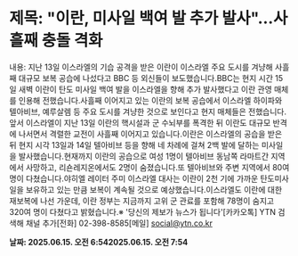 # **제목: "이란, 미사일 백여 발 추가 발사"...사흘째 충돌 격화**

  내용: 지난 13일 이스라엘의 기습 공격을 받은 이란이 이스라엘 주요 도시를 겨냥해 사흘째 대규모 보복 공습에 나섰다고 BBC 등 외신들이 보도했습니다.BBC는 현지 시간 15일 새벽 이란이 탄도 미사일 백여 발을 이스라엘을 향해 추가 발사했다고 이란 관영 매체를 인용해 전했습니다.사흘째 이어지고 있는 이란의 보복 공습에서 이스라엘 하이파와 텔아비브, 예루살렘 등 주요 도시를 겨냥한 것으로 보인다고 현지 매체들은 전했습니다.앞서 이스라엘이 지난 13일 이란의 핵시설과 군 수뇌부를 폭격한 뒤 이란도 대규모 반격에 나서면서 격렬한 교전이 사흘째 이어지고 있습니다.이란은 이스라엘의 공습을 받은 뒤 현지 시각 13일과 14일 텔아비브 등을 향해 네 차례에 걸쳐 2백 발에 달하는 미사일을 발사했습니다.현재까지 이란의 공습으로 여성 1명이 텔아비브 동남쪽 라마트간 지역에서 사망하고, 리숀레지온에서도 2명이 숨졌습니다.또 텔아비브와 주변 지역에서 80여 명이 다쳤습니다.야히엘 레이터 주미 이스라엘 대사는 이란이 2천 기에 가까운 탄도미사일을 보유하고 있는 만큼 보복이 계속될 것으로 예상했습니다.이스라엘도 이란에 대한 재보복에 나선 가운데, 이란 정부는 지금까지 고위 군 관료를 포함해 78명이 숨지고 320여 명이 다쳤다고 밝혔습니다.※ '당신의 제보가 뉴스가 됩니다'[카카오톡] YTN 검색해 채널 추가[전화] 02-398-8585[메일] social@ytn.co.kr

  **날짜: 2025.06.15. 오전 6:542025.06.15. 오전 7:54**